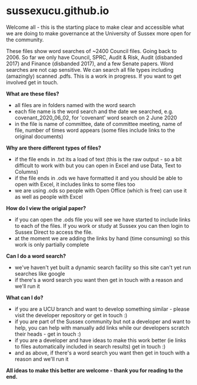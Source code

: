 # sussexucu.github.io


Welcome all - this is the starting place to make clear and accessible what we are doing to make governance at the University of Sussex more open for the community.

These files show word searches of ~2400 Council files. Going back to 2006. So far we only have Council, SPRC, Audit & Risk, Audit (disbanded 2017) and Finance (disbanded 2017), and a few Senate papers. Word searches are not cap sensitive. We can search all file types including (amazingly) scanned .pdfs. This is a work in progress. If you want to get involved get in touch. 

<b>What are these files? </b>

- all files are in folders named with the word search
- each file name is the word search and the date we searched, e.g. covenant_2020_06_02, for 'covenant' word search on 2 June 2020
- in the file is name of committee, date of committee meeting, name of file, number of times word appears (some files include links to the original documents)

<b>Why are there different types of files? </b>

- if the file ends in .txt its a load of text (this is the raw output - so a bit difficult to work with but you can open in Excel and use Data, Text to Columns) 
- if the file ends in .ods we have formatted it and you should be able to open with Excel, it includes links to some files too
- we are using .ods so people with Open Office (which is free) can use it as well as people with Excel

<b>How do I view the origial paper? </b>

- if you can open the .ods file you will see we have started to include links to each of the files. If you work or study at Sussex you can then login to Sussex Direct to access the file. 
- at the moment we are adding the links by hand (time consuming) so this work is only partially complete

<b>Can I do a word search? </b>

- we've haven't yet built a dynamic search facility so this site can't yet run searches like google 
- if there's a word search you want then get in touch with a reason and we'll run it

<b>What can I do?</b>

- if you are a UCU branch and want to develop something similar - please visit the developer repository or get in touch :)
- if you are part of the Sussex community but not a developer and want to help, you can help with manually add links while our developers scratch their heads - get in touch :) 
- if you are a developer and have ideas to make this work better (ie links to files automatically included in search results) get in touch :)
- and as above, if there's a word search you want then get in touch with a reason and we'll run it

<b>All ideas to make this better are welcome - thank you for reading to the end. </b>




